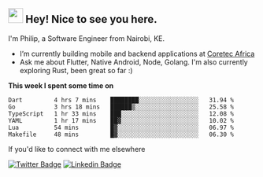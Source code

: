 <h2><img src="https://slackmojis.com/emojis/3643-cool-doge/download" width="30"/> Hey! Nice to see you here.</h2>

<p>I'm Philip, a Software Engineer from Nairobi, KE. 

- I’m currently building mobile and backend applications at [Coretec Africa](https://coretecafrica.com/)</br>
- Ask me about Flutter, Native Android, Node, Golang. I'm also currently exploring Rust, been great so far :)</p>

**This week I spent some time on**
<!--START_SECTION:waka-->

```text
Dart         4 hrs 7 mins    ████████░░░░░░░░░░░░░░░░░   31.94 %
Go           3 hrs 18 mins   ██████▒░░░░░░░░░░░░░░░░░░   25.58 %
TypeScript   1 hr 33 mins    ███░░░░░░░░░░░░░░░░░░░░░░   12.08 %
YAML         1 hr 17 mins    ██▓░░░░░░░░░░░░░░░░░░░░░░   10.02 %
Lua          54 mins         █▓░░░░░░░░░░░░░░░░░░░░░░░   06.97 %
Makefile     48 mins         █▓░░░░░░░░░░░░░░░░░░░░░░░   06.30 %
```

<!--END_SECTION:waka-->

If you'd like to connect with me elsewhere

[![Twitter Badge](https://img.shields.io/badge/-Twitter-1ca0f1?style=flat-square&labelColor=1ca0f1&logo=twitter&logoColor=white&link=https://twitter.com/_diogorodrigues)](https://twitter.com/kimathiphil)  [![Linkedin Badge](https://img.shields.io/badge/-LinkedIn-blue?style=flat-square&logo=Linkedin&logoColor=white&link=https://www.linkedin.com/in/philip-kimathi-2604a9114/)](https://www.linkedin.com/in/philip-kimathi-2604a9114/)
